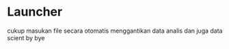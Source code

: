 # Launcher
cukup masukan file secara otomatis menggantikan data analis dan juga data scient by bye 

